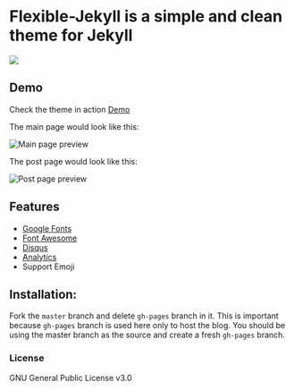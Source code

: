 # Flexible-Jekyll is a simple and clean theme for Jekyll

![](https://github.com/artemsheludko./blob/master/assets/img/promo-img.jpg?raw=true)

## Demo

Check the theme in action [Demo](https://artemsheludko.github.io./)

The main page would look like this:

![Main page preview](https://github.com/artemsheludko./blob/master/assets/img/home-page.jpg?raw=true)

The post page would look like this:

![Post page preview](https://github.com/artemsheludko./blob/master/assets/img/post-example.jpg?raw=true)

## Features

- [Google Fonts](https://fonts.google.com/)
- [Font Awesome](http://fontawesome.io/)
- [Disqus](https://disqus.com/)
- [Analytics](https://analytics.google.com/analytics/web/)
- Support Emoji

## Installation:

Fork the ``master`` branch and delete ``gh-pages`` branch in it. This is important because ``gh-pages`` branch is used here only to host the blog. You should be using the master branch as the source and create a fresh ``gh-pages`` branch.

### License

GNU General Public License v3.0
